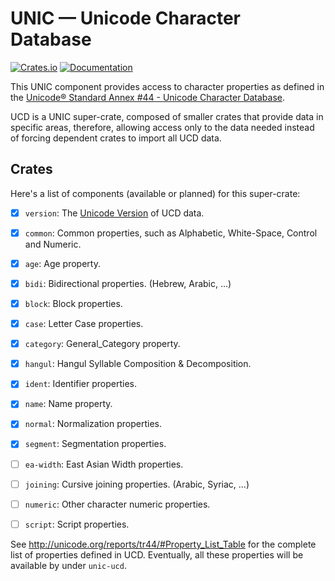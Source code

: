 # UNIC — Unicode Character Database

[![Crates.io](https://img.shields.io/crates/v/unic-ucd.svg)](https://crates.io/crates/unic-ucd)
[![Documentation](https://docs.rs/unic-ucd/badge.svg)](https://docs.rs/unic-ucd/)

This UNIC component provides access to character properties as defined in the
[Unicode® Standard Annex #44 - Unicode Character
Database](http://unicode.org/reports/tr44/).

UCD is a UNIC super-crate, composed of smaller crates that provide data in
specific areas, therefore, allowing access only to the data needed instead of
forcing dependent crates to import all UCD data.

## Crates
Here's a list of components (available or planned) for this super-crate:

- [X] `version`: The [Unicode Version](https://www.unicode.org/versions/) of UCD
  data.
- [X] `common`: Common properties, such as Alphabetic, White-Space, Control and
  Numeric.

- [X] `age`: Age property.
- [X] `bidi`: Bidirectional properties. (Hebrew, Arabic, ...)
- [X] `block`: Block properties.
- [X] `case`: Letter Case properties.
- [X] `category`: General_Category property.
- [X] `hangul`: Hangul Syllable Composition & Decomposition.
- [X] `ident`: Identifier properties.
- [X] `name`: Name property.
- [X] `normal`: Normalization properties.
- [X] `segment`: Segmentation properties.

- [ ] `ea-width`: East Asian Width properties.
- [ ] `joining`: Cursive joining properties. (Arabic, Syriac, ...)
- [ ] `numeric`: Other character numeric properties.
- [ ] `script`: Script properties.

See <http://unicode.org/reports/tr44/#Property_List_Table> for the complete
list of properties defined in UCD. Eventually, all these properties will be
available by under `unic-ucd`.

